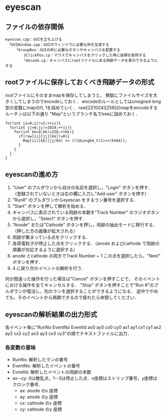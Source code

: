 # eyescan
## ファイルの依存関係
```
eyescan.cpp：GUIを立ち上げる
　└GUIWindow.cpp：GUIのウィンドウに必要な枠を生成する
　　　└GroupBox：GUIの枠に必要なボタンやキャンバスを配置する
　　　　　├ClickPos.cp：マウスでキャンバスをクリックした時に座標を取得する
　　　　　└decode.cp：キャンバスにrootファイルにある飛跡データを表示できるようにする
```

## rootファイルに保存しておくべき飛跡データの形式
rootファイルにそのままmapを保存してしまうと，
無駄にファイルサイズを大きくしてしまうのでencodeしておく．
encodeのルールとしてはunsigned long 型の変数にmapの0, 1を詰めていく．
raw[2][1024][256]のmapをencodeするルーチンは以下の通り
"Map"というブランチ名でtreeに詰めておく．

```
for(int ii=0;ii!=2;++ii){
  for(int jj=0;jj!=1024;++jj){
    for(int kk=0;kk!=256;++kk){
      if(raw[ii][jj][kk]!=0){
        Map[ii][kk][jj/64] += (((ULong64_t)1)<<(k%64));
      }
    }
  }
}
```

## eyescanの進め方
1. "User" のプルダウンから自分の名前を選択し，"Login" ボタンを押す．
（登録されていないときは右の欄に入力し"Add user" ボタンを押す）
2. "Run#" のプルダウンからeyescan をするラン番号を選択する．
3. "Start" ボタンを押して解析を始める．
4. キャンバスに表示されている飛跡の本数を"Track Number" のラジオボタンから選択し，"Select" ボタンを押す．
5. "Anode" または"Cathode" ボタンを押し，飛跡の抽出モードに移行する．（押した方の画像が拡大される）
6. 飛跡が集まっている点をクリックする．
7. 各荷電粒子が停止した点をクリックする．（anode およびcathode で飛跡の順番が対応するように選択する）
8. anode とcathode の両方でTrack Number + 1 この点を選択したら，"Next" ボタンを押す．
9. 4 に戻り次のイベントの解析を行う．

何か間違った操作を行った場合は"Cancel" ボタンを押すことで，
そのイベントにおける操作を全てキャンセルする．
"Stop" ボタンを押すことで"Run #"のプルダウンが復活し，別のランを選択することができるようになる．
途中でやめても，そのイベントから再開できるので疲れたら休憩してください．

## eyescanの解析結果の出力形式
各イベント毎に"RunNo EventNo EventId ax0 ay0 cx0 cy0 ax1 ay1 cx1 cy1 ax2 ay2 cx2 cy2 ax3 ay3 cx3 cy3"の順でテキストファイルに出力．
### 各変数の意味
- RunNo: 解析したランの番号
- EventNo: 解析したイベントの番号
- EvnetId: 解析したイベントの飛跡の本数
- ax--cy: 0は散乱点，1--3は停止した点．x座標はストリップ番号，y座標はクロック番号．
  - ax: anode のx 座標
  - ay: anode のy 座標
  - cx: cathode のx 座標
  - cy: cathode のy 座標